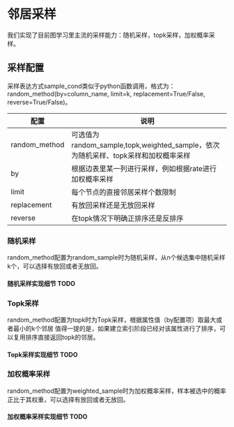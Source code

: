 # 邻居采样
我们实现了目前图学习里主流的采样能力：随机采样，topk采样，加权概率采样。

## 采样配置
采样表达方式sample_cond类似于python函数调用，格式为：
random_method(by=column_name, limit=k, replacement=True/False, reverse=True/False)。

|       配置     |                                      说明                                     |
| ------------- | ----------------------------------------------------------------------------- |
| random_method |  可选值为random_sample,topk,weighted_sample，依次为随机采样、topk采样和加权概率采样  |
| by            |  根据边表里某一列进行采样，例如根据rate进行加权概率采样                                |
| limit         |  每个节点的直接邻居采样个数限制                                                    |
| replacement   |  有放回采样还是无放回采样                                                         |
| reverse       |  在topk情况下明确正排序还是反排序                                                  |

### 随机采样
random_method配置为random_sample时为随机采样，从n个候选集中随机采样k个，可以选择有放回或者无放回。
#### 随机采样实现细节 TODO

### Topk采样
random_method配置为topk时为Topk采样，根据属性值（by配置项）取最大或者最小的k个邻居
值得一提的是，如果建立索引阶段已经对该属性进行了排序，可以复用排序直接返回topk的邻居。
#### Topk采样实现细节 TODO


### 加权概率采样
random_method配置为weighted_sample时为加权概率采样，样本被选中的概率正比于其权重，可以选择有放回或者无放回。
#### 加权概率采样实现细节 TODO